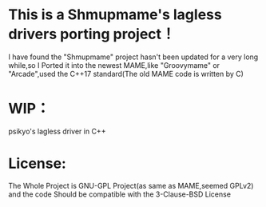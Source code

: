# This is a Shmupmame's lagless drivers porting project！
I have found the "Shmupmame" project hasn't been updated for a very long while,so I Ported it into the newest MAME,like "Groovymame" or "Arcade",used the C++17 standard(The old MAME code is written by C)
# WIP：
psikyo's lagless driver in C++   
# License:
The Whole Project is GNU-GPL Project(as same as MAME,seemed GPLv2) and the code Should be compatible with the 3-Clause-BSD License
